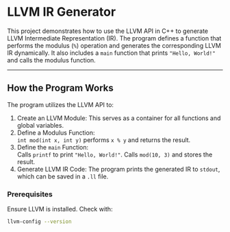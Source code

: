 # LLVM IR Generator

This project demonstrates how to use the LLVM API in C++ to generate LLVM Intermediate Representation (IR). The program defines a function that performs the modulus (`%`) operation and generates the corresponding LLVM IR dynamically. It also includes a `main` function that prints `"Hello, World!"` and calls the modulus function.

---

## How the Program Works
The program utilizes the LLVM API to:
1. Create an LLVM Module: This serves as a container for all functions and global variables.
2. Define a Modulus Function:  
   `int mod(int x, int y)` performs `x % y` and returns the result.
3. Define the `main` Function:  
   Calls `printf` to print `"Hello, World!"`.
   Calls `mod(10, 3)` and stores the result.
4. Generate LLVM IR Code: The program prints the generated IR to `stdout`, which can be saved in a `.ll` file.


### Prerequisites
Ensure LLVM is installed. Check with:
```sh
llvm-config --version